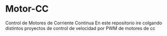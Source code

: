 # Motor-CC
Control de Motores de Corriente Continua
En este repositorio ire colgando distintos proyectos de control de velocidad por PWM de motores de cc
